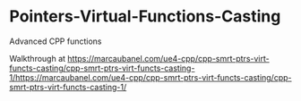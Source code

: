 # Pointers-Virtual-Functions-Casting
Advanced CPP functions


Walkthrough at https://marcaubanel.com/ue4-cpp/cpp-smrt-ptrs-virt-functs-casting/cpp-smrt-ptrs-virt-functs-casting-1/https://marcaubanel.com/ue4-cpp/cpp-smrt-ptrs-virt-functs-casting/cpp-smrt-ptrs-virt-functs-casting-1/
